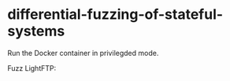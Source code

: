 # differential-fuzzing-of-stateful-systems

Run the Docker container in privilegded mode.

Fuzz LightFTP:

